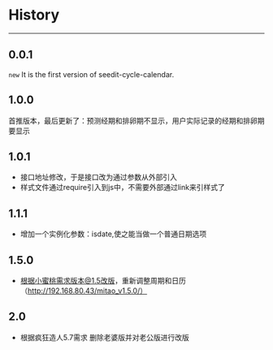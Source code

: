 # History

---

## 0.0.1

`new` It is the first version of seedit-cycle-calendar.

## 1.0.0

首推版本，最后更新了：预测经期和排卵期不显示，用户实际记录的经期和排卵期要显示


## 1.0.1

+ 接口地址修改，于是接口改为通过参数从外部引入
+ 样式文件通过require引入到js中，不需要外部通过link来引样式了

## 1.1.1

+ 增加一个实例化参数：isdate,使之能当做一个普通日期选项

## 1.5.0

+ 根据小蜜桃需求版本@1.5改版，重新调整周期和日历（http://192.168.80.43/mitao_v1.5.0/）

## 2.0

+ 根据疯狂造人5.7需求 删除老婆版并对老公版进行改版